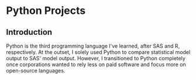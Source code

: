 # Python Projects

## Introduction

Python is the third programming language I've learned, after SAS and R, respectively. At the outset, I solely used Python to compare statistical model output to SAS' model output. However, I transitioned to Python completely once corporations wanted to rely less on paid software and focus more on open-source languages.
